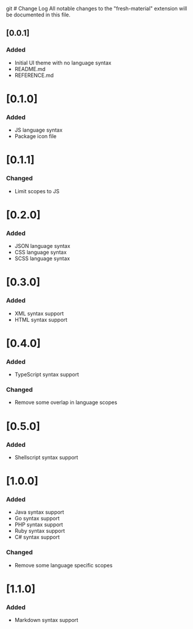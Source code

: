 git # Change Log
All notable changes to the "fresh-material" extension will be documented in this file.

## [0.0.1]
### Added
- Initial UI theme with no language syntax
- README.md
- REFERENCE.md

# [0.1.0]
### Added
- JS language syntax
- Package icon file

# [0.1.1]
### Changed
- Limit scopes to JS

# [0.2.0]
### Added
- JSON language syntax
- CSS language syntax
- SCSS language syntax

# [0.3.0]
### Added
- XML syntax support
- HTML syntax support

# [0.4.0]
### Added
- TypeScript syntax support

### Changed
- Remove some overlap in language scopes

# [0.5.0]
### Added
- Shellscript syntax support

# [1.0.0]
### Added
- Java syntax support
- Go syntax support
- PHP syntax support
- Ruby syntax support
- C# syntax support

### Changed
- Remove some language specific scopes

# [1.1.0]
### Added
- Markdown syntax support
